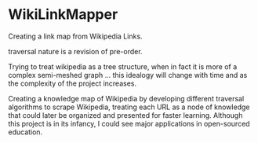 # WikiLinkMapper
Creating a link map from Wikipedia Links.

traversal nature is a revision of pre-order.

Trying to treat wikipedia as a tree structure, when in fact it is more of a complex semi-meshed graph ... this idealogy will change with time and as the complexity of the project increases.

Creating a knowledge map of Wikipedia by developing different traversal algorithms to scrape Wikipedia, treating each URL as a node of knowledge that could later be organized and presented for faster learning. Although this project is in its infancy, I could see major applications in open-sourced education.

